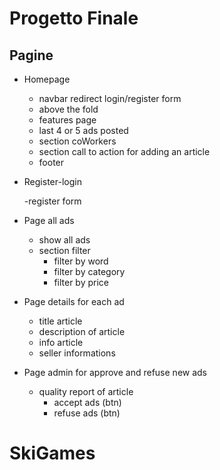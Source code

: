 # Progetto Finale

## Pagine

- Homepage

  - navbar redirect login/register form
  - above the fold
  - features page
  - last 4 or 5 ads posted
  - section coWorkers
  - section call to action for adding an article
  - footer

- Register-login

  -register form

- Page all ads

  - show all ads
  - section filter
    - filter by word
    - filter by category
    - filter by price

- Page details for each ad

  - title article
  - description of article
  - info article
  - seller informations

- Page admin for approve and refuse new ads

  - quality report of article
    - accept ads (btn)
    - refuse ads (btn)
# SkiGames
